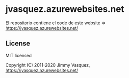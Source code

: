 # jvasquez.azurewebsites.net
El repositorio contiene el code de este website => https://jvasquez.azurewebsites.net/

## License

MIT licensed

Copyright (C) 2011-2020 Jimmy Vasquez, https://jvasquez.azurewebsites.net/
